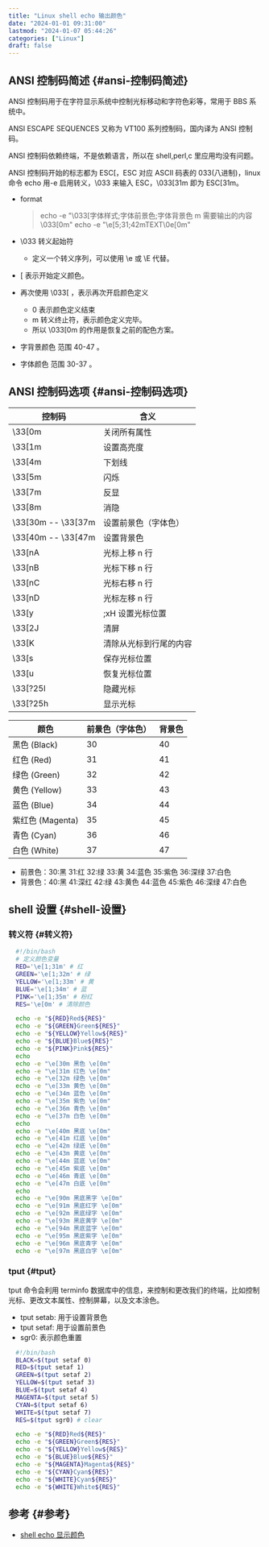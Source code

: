 ```yaml
---
title: "Linux shell echo 输出颜色"
date: "2024-01-01 09:31:00"
lastmod: "2024-01-07 05:44:26"
categories: ["Linux"]
draft: false
---
```


## ANSI 控制码简述 {#ansi-控制码简述}

ANSI 控制码用于在字符显示系统中控制光标移动和字符色彩等，常用于 BBS 系统中。

ANSI ESCAPE SEQUENCES 又称为 VT100 系列控制码，国内译为 ANSI 控制码。

ANSI 控制码依赖终端，不是依赖语言，所以在 shell,perl,c 里应用均没有问题。

ANSI 控制码开始的标志都为 ESC[，ESC 对应 ASCII 码表的 033(八进制)，linux 命令 echo 用-e 启用转义，\\033 来输入 ESC，\\033[31m 即为 ESC[31m。

-   format

    > echo -e "\\033[字体样式;字体前景色;字体背景色 m 需要输出的内容 \\033[0m"
    > echo -e "\e[5;31;42mTEXT\\0e[0m"

-   \\033 转义起始符
    -   定义一个转义序列，可以使用 \e 或 \E 代替。
-   [ 表示开始定义颜色。
-   再次使用 \\033[ ，表示再次开启颜色定义
    -   0 表示颜色定义结束
    -   m 转义终止符，表示颜色定义完毕。
    -   所以 \\033[0m 的作用是恢复之前的配色方案。
-   字背景颜色 范围 40-47 。
-   字体颜色 范围 30-37 。


## ANSI 控制码选项 {#ansi-控制码选项}

| 控制码               | 含义        |
|-------------------|-----------|
| \\33[0m              | 关闭所有属性 |
| \\33[1m              | 设置高亮度  |
| \\33[4m              | 下划线      |
| \\33[5m              | 闪烁        |
| \\33[7m              | 反显        |
| \\33[8m              | 消隐        |
| \\33[30m -- \\33[37m | 设置前景色（字体色） |
| \\33[40m -- \\33[47m | 设置背景色  |
| \\33[nA              | 光标上移 n 行 |
| \\33[nB              | 光标下移 n 行 |
| \\33[nC              | 光标右移 n 行 |
| \\33[nD              | 光标左移 n 行 |
| \\33[y               | ;xH 设置光标位置 |
| \\33[2J              | 清屏        |
| \\33[K               | 清除从光标到行尾的内容 |
| \\33[s               | 保存光标位置 |
| \\33[u               | 恢复光标位置 |
| \\33[?25l            | 隐藏光标    |
| \\33[?25h            | 显示光标    |

| 颜色          | 前景色（字体色） | 背景色 |
|-------------|----------|-----|
| 黑色 (Black)  | 30       | 40  |
| 红色 (Red)    | 31       | 41  |
| 绿色 (Green)  | 32       | 42  |
| 黄色 (Yellow) | 33       | 43  |
| 蓝色 (Blue)   | 34       | 44  |
| 紫红色 (Magenta) | 35       | 45  |
| 青色 (Cyan)   | 36       | 46  |
| 白色 (White)  | 37       | 47  |

-   前景色：30:黑 31:红   32:绿 33:黄   34:蓝色 35:紫色 36:深绿 37:白色
-   背景色：40:黑 41:深红 42:绿 43:黄色 44:蓝色 45:紫色 46:深绿 47:白色


## shell 设置 {#shell-设置}


### 转义符 {#转义符}

```bash
  #!/bin/bash
  # 定义颜色变量
  RED='\e[1;31m' # 红
  GREEN='\e[1;32m' # 绿
  YELLOW='\e[1;33m' # 黄
  BLUE='\e[1;34m' # 蓝
  PINK='\e[1;35m' # 粉红
  RES='\e[0m' # 清除颜色

  echo -e "${RED}Red${RES}"
  echo -e "${GREEN}Green${RES}"
  echo -e "${YELLOW}Yellow${RES}"
  echo -e "${BLUE}Blue${RES}"
  echo -e "${PINK}Pink${RES}"
  echo
  echo -e "\e[30m 黑色 \e[0m"
  echo -e "\e[31m 红色 \e[0m"
  echo -e "\e[32m 绿色 \e[0m"
  echo -e "\e[33m 黄色 \e[0m"
  echo -e "\e[34m 蓝色 \e[0m"
  echo -e "\e[35m 紫色 \e[0m"
  echo -e "\e[36m 青色 \e[0m"
  echo -e "\e[37m 白色 \e[0m"
  echo
  echo -e "\e[40m 黑底 \e[0m"
  echo -e "\e[41m 红底 \e[0m"
  echo -e "\e[42m 绿底 \e[0m"
  echo -e "\e[43m 黄底 \e[0m"
  echo -e "\e[44m 蓝底 \e[0m"
  echo -e "\e[45m 紫底 \e[0m"
  echo -e "\e[46m 青底 \e[0m"
  echo -e "\e[47m 白底 \e[0m"
  echo
  echo -e "\e[90m 黑底黑字 \e[0m"
  echo -e "\e[91m 黑底红字 \e[0m"
  echo -e "\e[92m 黑底绿字 \e[0m"
  echo -e "\e[93m 黑底黄字 \e[0m"
  echo -e "\e[94m 黑底蓝字 \e[0m"
  echo -e "\e[95m 黑底紫字 \e[0m"
  echo -e "\e[96m 黑底青字 \e[0m"
  echo -e "\e[97m 黑底白字 \e[0m"
```


### tput {#tput}

tput 命令会利用 terminfo 数据库中的信息，来控制和更改我们的终端，比如控制光标、更改文本属性、控制屏幕，以及文本涂色。

-   tput setab: 用于设置背景色
-   tput setaf: 用于设置前景色
-   sgr0: 表示颜色重置

<!--listend-->

```bash
  #!/bin/bash
  BLACK=$(tput setaf 0)
  RED=$(tput setaf 1)
  GREEN=$(tput setaf 2)
  YELLOW=$(tput setaf 3)
  BLUE=$(tput setaf 4)
  MAGENTA=$(tput setaf 5)
  CYAN=$(tput setaf 6)
  WHITE=$(tput setaf 7)
  RES=$(tput sgr0) # clear

  echo -e "${RED}Red${RES}"
  echo -e "${GREEN}Green${RES}"
  echo -e "${YELLOW}Yellow${RES}"
  echo -e "${BLUE}Blue${RES}"
  echo -e "${MAGENTA}Magenta${RES}"
  echo -e "${CYAN}Cyan${RES}"
  echo -e "${WHITE}Cyan${RES}"
  echo -e "${WHITE}White${RES}"
```


## 参考 {#参考}

-   [shell echo 显示颜色](https://zhuanlan.zhihu.com/p/181609730)